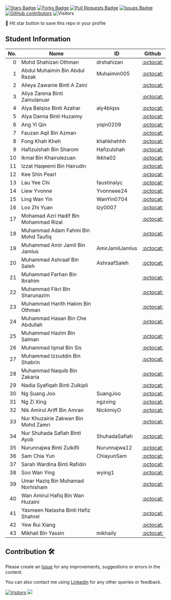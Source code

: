 <a href="https://github.com/drshahizan/HPDP/stargazers"><img src="https://img.shields.io/github/stars/drshahizan/HPDP" alt="Stars Badge"/></a>
<a href="https://github.com/drshahizan/HPDP/network/members"><img src="https://img.shields.io/github/forks/drshahizan/HPDP" alt="Forks Badge"/></a>
<a href="https://github.com/drshahizan/HPDP/pulls"><img src="https://img.shields.io/github/issues-pr/drshahizan/HPDP" alt="Pull Requests Badge"/></a>
<a href="https://github.com/drshahizan/HPDP"><img src="https://img.shields.io/github/issues/drshahizan/HPDP" alt="Issues Badge"/></a>
<a href="https://github.com/drshahizan/HPDP/graphs/contributors"><img alt="GitHub contributors" src="https://img.shields.io/github/contributors/drshahizan/HPDP?color=2b9348"></a>
![Visitors](https://api.visitorbadge.io/api/visitors?path=https%3A%2F%2Fgithub.com%2Fdrshahizan%2FHPDP&labelColor=%23d9e3f0&countColor=%23697689&style=flat)

🌟 Hit star button to save this repo in your profile

## Student Information

| No. | Name                                     | ID          | Github                         |
|-----:|------------------------------------------|-------------|:--------------------------------:|
| 0   | Mohd Shahizan Othman          | drshahizan            | [:octocat:](https://github.com/drshahizan) |
| 1   | Abdul Muhaimin Bin Abdul Razak          |Muhaimin005             | [:octocat:](https://github.com/Muhaimin005) |
| 2   | Alieya Zawanie Binti A Zaini            |             | [:octocat:](https://github.com/your_id) |
| 3   | Aliya Zarena Binti Zainulanuar           |             | [:octocat:](https://github.com/your_id) |
| 4   | Alya Balqiss Binti Azahar               |aly4blqss     | [:octocat:](https://github.com/aly4blqss) |
| 5   | Alya Damia Binti Huzaimy                |             | [:octocat:](https://github.com/your_id) |
| 6   | Ang Yi Qin                              |  yiqin0209           | [:octocat:](https://github.com/yiqin0209) |
| 7   | Fauzan Aqil Bin Azman                   |             | [:octocat:](https://github.com/your_id) |
| 8   | Fong Khah Kheh                          |khahkhehhh             | [:octocat:](https://github.com/your_id) |
| 9   | Hafizulshah Bin Sharom                  |Hafizulshah  | [:octocat:](https://github.com/Hafizulshah) |
| 10  | Ikmal Bin Khairulezuan                  |Ikkha02      | [:octocat:](https://github.com/Ikkha02) |
| 11  | Izzat Haqeemi Bin Hairudin              |             | [:octocat:](https://github.com/your_id) |
| 12  | Kee Shin Pearl                          |             | [:octocat:](https://github.com/your_id) |
| 13  | Lau Yee Chi                             |faustinalyc             | [:octocat:](https://github.com/faustinalyc) |
| 14  | Liew Yvonne                             |Yvonneee24   | [:octocat:](https://github.com/Yvonneee24) |
| 15  | Ling Wan Yin                            |WanYin0704   | [:octocat:](https://github.com/WanYin0704) |
| 16  | Loo Zhi Yuan                            |lzy0007      | [:octocat:](https://github.com/your_id) |
| 17  | Mohamad Azri Hadif Bin Mohammad Rizal  |             | [:octocat:](https://github.com/your_id) |
| 18  | Muhammad Adam Fahmi Bin Mohd Taufiq     |             | [:octocat:](https://github.com/your_id) |
| 19  | Muhammad Amir Jamil Bin Jamlus          | AmirJamilJamlus            | [:octocat:](https://github.com/your_id) |
| 20  | Muhammad Ashraaf Bin Saleh              |AshraafSaleh| [:octocat:](https://github.com/AshraafSaleh) |
| 21  | Muhammad Farhan Bin Ibrahim             |             | [:octocat:](https://github.com/your_id) |
| 22  | Muhammad Fikri Bin Sharunazim           |             | [:octocat:](https://github.com/your_id) |
| 23  | Muhammad Harith Hakim Bin Othman        |             | [:octocat:](https://github.com/your_id) |
| 24  | Muhammad Hasan Bin Che Abdullah         |             | [:octocat:](https://github.com/your_id) |
| 25  | Muhammad Hazim Bin Salman               |             | [:octocat:](https://github.com/your_id) |
| 26  | Muhammad Iqmal Bin Sis                  |             | [:octocat:](https://github.com/your_id) |
| 27  | Muhammad Izzuddin Bin Shabrin           |             | [:octocat:](https://github.com/your_id) |
| 28  | Muhammad Naquib Bin Zakaria             |             | [:octocat:](https://github.com/your_id) |
| 29  | Nadia Syafiqah Binti Zulkipli           |             | [:octocat:](https://github.com/your_id) |
| 30  | Ng Suang Joo                            |SuangJoo             | [:octocat:](https://github.com/SuangJoo) |
| 31  | Ng Zi Xing                              |ngzxing      | [:octocat:](https://github.com/ngzxing) |
| 32  | Nik Amirul Ariff Bin Amran              |NickimiyO    | [:octocat:](https://github.com/NickimiyO) |
| 33  | Nur Khuzairie Zakwan Bin Mohd Zamri     |             | [:octocat:](https://github.com/your_id) |
| 34  | Nur Shuhada Safiah Binti Ayob           |ShuhadaSafiah            | [:octocat:](https://github.com/ShuhadaSafiah) |
| 35  | Nurunnajwa Binti Zulkifli               |Nurunnajwa12             | [:octocat:](https://github.com/Nurunnajwa12) |
| 36  | Sam Chia Yun                            |ChiayunSam   | [:octocat:](https://github.com/ChiayunSam) |
| 37  | Sarah Wardina Binti Rafidin             |             | [:octocat:](https://github.com/your_id) |
| 38  | Soo Wan Ying                            |wying1       | [:octocat:](https://github.com/wying1) |
| 39  | Umar Haziq Bin Muhamad Norhisham        |             | [:octocat:](https://github.com/your_id) |
| 40  | Wan Amirul Hafiq Bin Wan Huzaini        |             | [:octocat:](https://github.com/your_id) |
| 41  | Yasmeen Natasha Binti Hafiz Shahrel     |             | [:octocat:](https://github.com/your_id) |
| 42  | Yew Rui Xiang                            |             | [:octocat:](https://github.com/your_id) |
| 43  | Mikhail Bin Yassin                       |mikhaiIy    | [:octocat:](https://github.com/mikhaiIy) |

## Contribution 🛠️
Please create an [Issue](https://github.com/drshahizan/HPDP/issues) for any improvements, suggestions or errors in the content.

You can also contact me using [Linkedin](https://www.linkedin.com/in/drshahizan/) for any other queries or feedback.

[![Visitors](https://api.visitorbadge.io/api/visitors?path=https%3A%2F%2Fgithub.com%2Fdrshahizan&labelColor=%23697689&countColor=%23555555&style=plastic)](https://visitorbadge.io/status?path=https%3A%2F%2Fgithub.com%2Fdrshahizan)
![](https://hit.yhype.me/github/profile?user_id=81284918)


